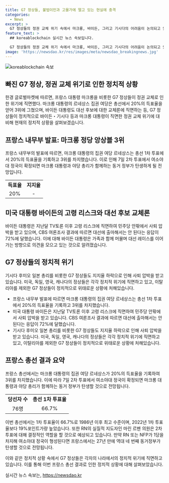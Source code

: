 ```yaml
---
title: G7 정상들, 불법이민과 고물가에 떨고 있는 현실에 충격
categories:
  - News
excerpt: >
  G7 정상들의 정권 교체 위기 속에서 마크롱, 바이든, 그리고 기시다의 어려움이 논의되고 있다. 마크롱 대통령이 이끄는 범여권 정당이 조기 총선에서 참패한 것을 알게된 후, 바이든 대통령과 기시다 일본 총리도 정권 교체와 관련된 압박을 받고 있으며 다른 G7 정상들도 비슷한 상황이다. G7 정상들이 모두 고물가와 정치적 어려움으로 지지율 하락세를 겪고 있으며 이로써 정국이 불안정한 상황이 우려된다.
feature_text: >
  ## koreablockchain 실시간 뉴스 속보입니다.

  G7 정상들의 정권 교체 위기 속에서 마크롱, 바이든, 그리고 기시다의 어려움이 논의되고 있다. 마크롱 대통령이 이끄는 범여권 정당이 조기 총선에서 참패한 것을 알게된 후, 바이든 대통령과 기시다 일본 총리도 정권 교체와 관련된 압박을 받고 있으며 다른 G7 정상들도 비슷한 상황이다. G7 정상들이 모두 고물가와 정치적 어려움으로 지지율 하락세를 겪고 있으며 이로써 정국이 불안정한 상황이 우려된다.
image: 'https://newsdao.kr/res/images/meta/newsdao_breakingnews.jpg'
---
```


<p><img src="https://newsdao.kr/res/images/meta/newsdao_breakingnews.jpg" alt="koreablockchain 속보" /></p>

<h2 data-ke-size="size26">빠진 G7 정상, 정권 교체 위기로 인한 정치적 상황</h2>

<p data-ke-size="size16">한경 글로벌마켓에 따르면, 프랑스 대통령 마크롱을 비롯한 G7 정상들이 정권 교체로 인한 위기에 직면했다. 마크롱 대통령의 르네상스 집권 여당은 총선에서 20%의 득표율을 얻어 3위에 그쳤으며, 바이든 대통령도 대선 후보에 대한 교체론에 직면하는 등, G7 정상들이 정치적으로 바이든・기시다 등과 마크롱 대통령이 직면한 정권 교체 위기에 대비해 현재의 정치적 상황을 살펴보겠습니다.</p>

<h2 data-ke-size="size26">프랑스 내무부 발표: 마크롱 정당 앙상블 3위</h2>

<p data-ke-size="size16">프랑스 내무부의 발표에 따르면, 마크롱 대통령의 집권 여당 르네상스는 총선 1차 투표에서 20%의 득표율을 기록하고 3위를 차지했습니다. 이로 인해 7일 2차 투표에서 여소야대 정국이 확정되면 마크롱 대통령과 야당 총리가 함께하는 동거 정부가 탄생하게 될 전망입니다.</p>

<table>
  <tr>
    <td style="text-align: center; height: 17px;"><b>득표율</b></td>
    <td style="text-align: center; height: 17px;"><b>지지율</b></td>
  </tr>
  <tr>
    <td style="text-align: center; height: 17px;">20%</td>
    <td style="text-align: center; height: 17px;">-</td>
  </tr>
</table>

<h2 data-ke-size="size26">미국 대통령 바이든의 고령 리스크와 대선 후보 교체론</h2>

<p data-ke-size="size16">바이든 대통령은 지난달 TV토론 이후 고령 리스크에 직면하여 민주당 안팎에서 사퇴 압박을 받고 있으며, CBS 여론조사 결과에 따르면 대선에 출마해서는 안 된다는 응답이 72%에 달했습니다. 이에 대해 바이든 대통령은 가족과 함께 머물며 대선 레이스를 이어가는 방향으로 의견을 모으고 있는 것으로 알려졌습니다.</p>

<h2 data-ke-size="size26">G7 정상들의 정치적 위기</h2>

<p data-ke-size="size16">기시다 후미오 일본 총리를 비롯한 G7 정상들도 지지율 하락으로 인해 사퇴 압박을 받고 있습니다. 미국, 독일, 영국, 캐나다의 정상들은 각각 정치적 위기에 직면하고 있고, 이탈리아를 제외한 G7 정상들이 정치적으로 위태로운 상황에 처해있습니다.</p>

<ul>
  <li>프랑스 내무부 발표에 따르면 마크롱 대통령의 집권 여당 르네상스는 총선 1차 투표에서 20%의 득표율을 기록하고 3위를 차지했습니다.</li>
  <li>미국 대통령 바이든은 지난달 TV토론 이후 고령 리스크에 직면하여 민주당 안팎에서 사퇴 압박을 받고 있습니다. CBS 여론조사 결과에 따르면 대선에 출마해서는 안 된다는 응답이 72%에 달했습니다.</li>
  <li>기시다 후미오 일본 총리를 비롯한 G7 정상들도 지지율 하락으로 인해 사퇴 압박을 받고 있습니다. 미국, 독일, 영국, 캐나다의 정상들은 각각 정치적 위기에 직면하고 있고, 이탈리아를 제외한 G7 정상들이 정치적으로 위태로운 상황에 처해있습니다.</li>
</ul>

<h2 data-ke-size="size26">프랑스 총선 결과 요약</h2>

<p data-ke-size="size16">프랑스 총선에서는 마크롱 대통령의 집권 여당 르네상스가 20%의 득표율을 기록하여 3위를 차지했습니다. 이에 따라 7일 2차 투표에서 여소야대 정국이 확정되면 마크롱 대통령과 야당 총리가 함께하는 동거 정부가 탄생할 것으로 전망됩니다.</p>

<table>
  <tr>
    <td style="text-align: center; height: 17px;"><b>당선자 수</b></td>
    <td style="text-align: center; height: 17px;"><b>총선 1차 투표율</b></td>
  </tr>
  <tr>
    <td style="text-align: center; height: 17px;">76명</td>
    <td style="text-align: center; height: 17px;">66.7%</td>
  </tr>
</table>

<p data-ke-size="size16">이번 총선에서는 1차 투표율이 66.7%로 1986년 이후 최고 수준이며, 2022년 1차 투표율보다 19%포인트가량 높았습니다. 또한 RN의 실질적 지도자인 마린 르펜 의원은 2차 투표에 대해 결정적인 역할을 할 것으로 예상되고 있습니다. 만약 RN 또는 NFP가 1당을 차지해 여소야대 정국이 형성된다면 프랑스에서는 27년 만에 역대 네 번째 동거정부가 탄생할 것으로 전망됩니다.</p>

<p data-ke-size="size16">이와 같은 정치적 상황 속에서 G7 정상들은 각자의 나라에서의 정치적 위기에 직면하고 있습니다. 이를 통해 이번 프랑스 총선 결과로 인한 정치적 상황에 대해 살펴보았습니다.</p>
실시간 뉴스 속보는, <a href="https://newsdao.kr" rel="dofollow">https://newsdao.kr</a>


